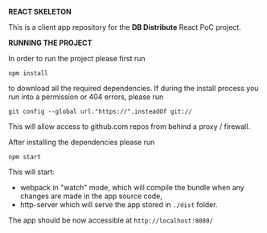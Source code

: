 **REACT SKELETON**

This is a client app repository for the **DB Distribute** React PoC project.

**RUNNING THE PROJECT**

In order to run the project please first run

`npm install`

to download all the required dependencies. If during the install process you run into a permission
or 404 errors, please run

`git config --global url."https://".insteadOf git://`

This will allow access to github.com repos from behind a proxy / firewall.

After installing the dependencies please run

`npm start`

This will start:

- webpack in "watch" mode, which will compile the bundle when any changes are
made in the app source code,
- http-server which will serve the app stored in `./dist` folder.

The app should be now accessible at `http://localhost:8080/`